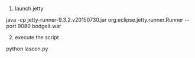 1. launch jetty

java -cp jetty-runner-9.3.2.v20150730.jar org.eclipse.jetty.runner.Runner --port 9080  bodgeit.war

2. execute the script

python lascon.py
